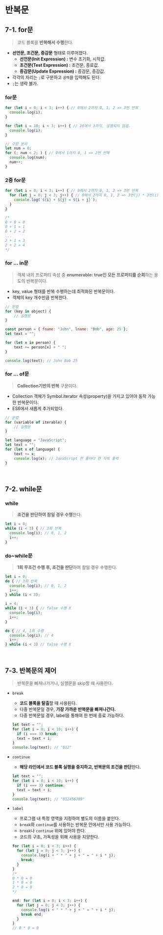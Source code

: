 # 반복문

## 7-1. for문

> 코드 블록을 **반복해서 수행**한다.

- **선언문, 조건문, 증감문** 형태로 이루어졌다.
  - **선언문(Init Expression) :** 변수 초기화, 시작값.
  - **조건문(Test Expression) :** 조건문, 종료값.
  - **증감문(Update Expression) :** 증감문, 증감값.
- 각각의 자리는 `;`로 구분하고 `공백`을 입력해도 된다.
- `;`는 생략 불가.

### for문

```jsx
for (let i = 0; i < 3; i++) { // 0에서 2까지 0, 1, 2 => 3번 반복
  console.log(i);
}

for (let i = 10; i < 3; i++) { // 10에서 3까지, 실행되지 않음.
  console.log(i);
}

// 구문 분리
let num = 0;
for (; num < 2; ) { // 0에서 1까지 0, 1 => 2번 반복
  console.log(num);
  num++;
}
```

### 2중 for문

```jsx
for (let i = 0; i < 3; i++) { // 0에서 2까지 0, 1, 2 => 3번 반복
  for (let j = 0; j < 3; j++) { // 0에서 2까지 0, 1, 2 => 3번(j) * 3번(i) => 9번 반복
    console.log(`${i} + ${j} = ${i + j}`);
  }
}

/*
0 + 0 = 0
0 + 1 = 1
0 + 2 = 2
...
2 + 1 = 3
2 + 2 = 4
*/
```

### for ... in문

> 객체 내의 프로퍼티 속성 중 **enumerable: true인 모든 프로퍼티를 순회**하는 용도의 반복문이다.

- key, value 형태를 반복 수행하는데 최적화된 반복문이다.
- 객체의 key 개수만큼 반복한다.

```jsx
// 문법
for (key in object) {
	// 실행문
}

const person = { fname: "John", lname: "Bob", age: 25 };
let text = "";

for (let x in person) {
	text += person[x] + " ";
}

console.log(text); // John Bob 25
```

### for ... of문

> **Collection기반의 반복** 구문이다.

- Collection 객체가 Symbol.iterator 속성(property)을 가지고 있어야 동작 가능한 반복문이다.
- ES6에서 새롭게 추가되었다.

```jsx
// 문법
for (variable of iterable) {
	// 실행문
}

let language = "JavaScript";
let text = "";
for (let x of language) {
	text += x;
	console.log(x); // JavaScript 한 줄마다 한 자씩 출력
}
```
<br>

## 7-2. while문

### while

> **조건을 판단하여 참일 경우 수행**한다.

```jsx
let i = 0;
while (i < 3) { // 3회 반복
  console.log(i); // 0, 1, 2
  i++;
}
```

### do~while문

> **1회 무조건 수행 후, 조건을 판단**하여 참일 경우 수행한다.

```jsx
let i = 0;
do { // 3회 반복
  console.log(i); // 0, 1, 2
  i++;
} while (i < 3);

i = 4;
while (i < 3) { // false 수행 X
  console.log(i);
  i++;
}

do { // 4, 1회 수행
  console.log(i); // 4
  i++;
} while (i < 3) // false 수행 X
```
<br>

## 7-3. 반복문의 제어

> 반복문을 빠져나가거나, 실행문을 skip할 때 사용한다.

- `break`
    - **코드 블록을 탈출**할 때 사용된다.
    - 다중 반복문일 경우, **가장 가까운 반복문을 빠져나간다.**
    - 다중 반복문일 경우, label을 통해여 한 번에 종료 가능하다.

    ```jsx
    let text = "";
    for (let i = 0; i < 10; i++) {
      if (i === 3) break;
      text = text + i;
    }
    console.log(text); // "012"
    ```

- `continue`
    - **해당 라인에서 코드 블록 실행을 중지하고, 반복문의 조건을 판단**한다.

    ```jsx
    let text = "";
    for (let i = 0; i < 10; i++) {
      if (i === 3) continue;
      text = text + i;
    }
    console.log(text); // "012456789"
    ```

- `label`
    - 프로그램 내 특정 영역을 지정하여 별도의 이름을 붙인다.
    - `break`와 `continue`를 사용하는 반복문 안에서만 사용 가능하다.
    - `break`나 `continue` 위에 있어야 한다.
    - 코드의 구조, 가독성을 위해 사용을 지양한다.

    ```jsx
    for (let i = 0; i < 3; i++) {
      for (let j = 0; j < 3; j++) {
        console.log(i + " * " + j + " = " + i * j);
        break;
      }
    }
    /*
    0 * 0 = 0
    1 * 0 = 0
    2 * 0 = 0
    */

    end: for (let i = 0; i < 3; i++) {
      for (let j = 0; j < 3; j++) {
        console.log(i + " * " + j + " = " + i * j);
        break end;
      }
    }
    // 0 * 0 = 0
    ```
<br>
